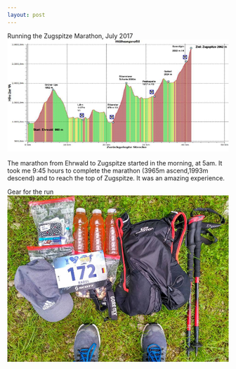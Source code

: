 ```yaml
---
layout: post
---
```

Running the Zugspitze Marathon, July 2017
<img src="/images/ZugspitzeMarathon01.png">

The marathon from Ehrwald to Zugspitze started in the morning, at 5am. It took me 9:45 hours 
to complete the marathon (3965m ascend,1993m descend) and to reach the top of Zugspitze. It was an amazing experience.

Gear for the run
<img src="/images/ZugspitzeMarathon02.jpg">
